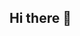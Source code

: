 ## Hi there 👋

<!--
**Tinsu-tony/Tinsu-tony** is a ✨ _special_ ✨ repository because its `README.md` (this file) appears on your GitHub profile.

# 👋 Hello, I'm Tinsas Getachew

🎓 I'm currently studying at **Vibe Coding**, learning how to build apps and websites from scratch.  
🌍 From **Ethiopia**, passionate about coding and technology.  
🎯 **Goal:** Become one of the best coders in Ethiopia and build solutions that matter.

---

## 🛠️ Skills I'm Learning

- HTML & CSS
- Python
- JavaScript (starting soon)
- Git & GitHub
- Problem Solving with AI tools

---

## 📬 Let's Connect

- 📧 Email: [tinsaegetachew@gmail.com](mailto:tinsaegetachew@gmail.com)
- 🐦 Twitter/X: [@tinsu_tony](https://twitter.com/tinsu_tony)
- 🌐 GitHub: [Tinsas Getachew](https://github.com/yourusername)

---

## 🔭 Current Projects

- Working on small web projects using HTML and CSS
- Exploring how to build interactive Python apps
- Building my GitHub profile with AI assistance 😊

---

## 📈 GitHub Stats

![Tinsas' GitHub Stats](https://github-readme-stats.vercel.app/api?username=yourusername&show_icons=true&theme=radical)

![Top Languages](https://github-readme-stats.vercel.app/api/top-langs/?username=yourusername&layout=compact&theme=radical)

---

> 💡 "Code is the future. I’m learning it today so I can shape tomorrow."
